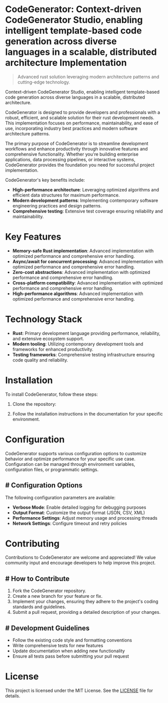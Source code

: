 <!-- fallback_CodeGenerator_20251019182655_15242 -->

# CodeGenerator: Context-driven CodeGenerator Studio, enabling intelligent template-based code generation across diverse languages in a scalable, distributed architecture Implementation
> Advanced rust solution leveraging modern architecture patterns and cutting-edge technology.

Context-driven CodeGenerator Studio, enabling intelligent template-based code generation across diverse languages in a scalable, distributed architecture.

CodeGenerator is designed to provide developers and professionals with a robust, efficient, and scalable solution for their rust development needs. This implementation focuses on performance, maintainability, and ease of use, incorporating industry best practices and modern software architecture patterns.

The primary purpose of CodeGenerator is to streamline development workflows and enhance productivity through innovative features and comprehensive functionality. Whether you're building enterprise applications, data processing pipelines, or interactive systems, CodeGenerator provides the foundation you need for successful project implementation.

CodeGenerator's key benefits include:

* **High-performance architecture**: Leveraging optimized algorithms and efficient data structures for maximum performance.
* **Modern development patterns**: Implementing contemporary software engineering practices and design patterns.
* **Comprehensive testing**: Extensive test coverage ensuring reliability and maintainability.

# Key Features

* **Memory-safe Rust implementation**: Advanced implementation with optimized performance and comprehensive error handling.
* **Async/await for concurrent processing**: Advanced implementation with optimized performance and comprehensive error handling.
* **Zero-cost abstractions**: Advanced implementation with optimized performance and comprehensive error handling.
* **Cross-platform compatibility**: Advanced implementation with optimized performance and comprehensive error handling.
* **High-performance algorithms**: Advanced implementation with optimized performance and comprehensive error handling.

# Technology Stack

* **Rust**: Primary development language providing performance, reliability, and extensive ecosystem support.
* **Modern tooling**: Utilizing contemporary development tools and frameworks for enhanced productivity.
* **Testing frameworks**: Comprehensive testing infrastructure ensuring code quality and reliability.

# Installation

To install CodeGenerator, follow these steps:

1. Clone the repository:


2. Follow the installation instructions in the documentation for your specific environment.

# Configuration

CodeGenerator supports various configuration options to customize behavior and optimize performance for your specific use case. Configuration can be managed through environment variables, configuration files, or programmatic settings.

## # Configuration Options

The following configuration parameters are available:

* **Verbose Mode**: Enable detailed logging for debugging purposes
* **Output Format**: Customize the output format (JSON, CSV, XML)
* **Performance Settings**: Adjust memory usage and processing threads
* **Network Settings**: Configure timeout and retry policies

# Contributing

Contributions to CodeGenerator are welcome and appreciated! We value community input and encourage developers to help improve this project.

## # How to Contribute

1. Fork the CodeGenerator repository.
2. Create a new branch for your feature or fix.
3. Implement your changes, ensuring they adhere to the project's coding standards and guidelines.
4. Submit a pull request, providing a detailed description of your changes.

## # Development Guidelines

* Follow the existing code style and formatting conventions
* Write comprehensive tests for new features
* Update documentation when adding new functionality
* Ensure all tests pass before submitting your pull request

# License

This project is licensed under the MIT License. See the [LICENSE](https://github.com/pee331/CodeGenerator/blob/main/LICENSE) file for details.

